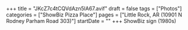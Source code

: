 +++
title = "JKcZ7c4tCQVdAzn5lA67.avif"
draft = false
tags = ["Photos"]
categories = ["ShowBiz Pizza Place"]
pages = ["Little Rock, AR (10901 N Rodney Parham Road 303)"]
startDate = ""
+++
ShowBiz sign (1980s)
